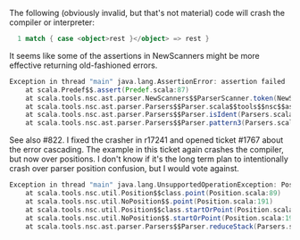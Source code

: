 The following (obviously invalid, but that's not material) code will crash the compiler or interpreter:

```scala
  1 match { case <object>rest }</object> => rest }
```

It seems like some of the assertions in NewScanners might be more effective returning old-fashioned errors.

```scala
Exception in thread "main" java.lang.AssertionError: assertion failed
	at scala.Predef$$.assert(Predef.scala:87)
	at scala.tools.nsc.ast.parser.NewScanners$$ParserScanner.token(NewScanners.scala:200)
	at scala.tools.nsc.ast.parser.Parsers$$Parser.scala$$tools$$nsc$$ast$$parser$$Parsers$$Parser$$$$inToken(Parsers.scala:118)
	at scala.tools.nsc.ast.parser.Parsers$$Parser.isIdent(Parsers.scala:352)
	at scala.tools.nsc.ast.parser.Parsers$$Parser.pattern3(Parsers.scala:1420)
```

See also #822.
I fixed the crasher in r17241 and opened ticket #1767 about the error cascading.
The example in this ticket again crashes the compiler, but now over positions.  I don't know if it's the long term plan to intentionally crash over parser position confusion, but I would vote against.
```scala
Exception in thread "main" java.lang.UnsupportedOperationException: Position.point
	at scala.tools.nsc.util.Position$$class.point(Position.scala:89)
	at scala.tools.nsc.util.NoPosition$$.point(Position.scala:191)
	at scala.tools.nsc.util.Position$$class.startOrPoint(Position.scala:86)
	at scala.tools.nsc.util.NoPosition$$.startOrPoint(Position.scala:191)
	at scala.tools.nsc.ast.parser.Parsers$$Parser.reduceStack(Parsers.scala:552)
```
